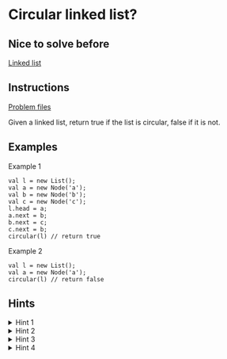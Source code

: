 # Circular linked list?

## Nice to solve before
[Linked list](/app/build/tmp/kotlin-classes/debugUnitTest/com/igorwojda/datastructure/linkedlist)

## Instructions

[Problem files](.)

Given a linked list, return true if the list is circular, false if it is not.

## Examples

Example 1

```
val l = new List();
val a = new Node('a');
val b = new Node('b');
val c = new Node('c');
l.head = a;
a.next = b;
b.next = c;
c.next = b;
circular(l) // return true
```

Example 2

```
val l = new List();
val a = new Node('a');
circular(l) // return false
```

## Hints

<details>
<summary>Hint 1</summary>
We should use more then one variable to store values that are retrieved during iteration (two pointer solution)
</details>

<details>
<summary>Hint 2</summary>
Name of these variables should be `slow` and `fast`
</details>

<details>
<summary>Hint 3</summary>
Assign next node to `slow` variable in every iteration
</details>

<details>
<summary>Hint 4</summary>
Assign next node of next node to `fast` variable in every iteration
</details>

